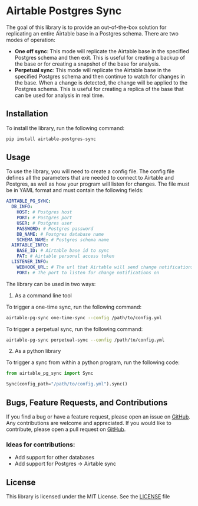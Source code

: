 # Airtable Postgres Sync

The goal of this library is to provide an out-of-the-box solution for replicating
an entire Airtable base in a Postgres schema. There are two modes of operation:

- **One off sync**: This mode will replicate the Airtable base in the specified Postgres schema
  and then exit. This is useful for creating a backup of the base or for creating
  a snapshot of the base for analysis.
- **Perpetual sync**: This mode will replicate the Airtable base in the specified Postgres schema
  and then continue to watch for changes in the base. When a change is detected, the
  change will be applied to the Postgres schema. This is useful for creating a
  replica of the base that can be used for analysis in real time.

## Installation

To install the library, run the following command:

```bash
pip install airtable-postgres-sync
```

## Usage

To use the library, you will need to create a config file. The config file defines
all the parameters that are needed to connect to Airtable and Postgres, as well as how
your program will listen for changes. The file must be in YAML format and must contain
the following fields:

```yaml
AIRTABLE_PG_SYNC:
  DB_INFO:
    HOST: # Postgres host
    PORT: # Postgres port
    USER: # Postgres user
    PASSWORD: # Postgres password
    DB_NAME: # Postgres database name
    SCHEMA_NAME: # Postgres schema name
  AIRTABLE_INFO:
    BASE_ID: # Airtable base id to sync
    PAT: # Airtable personal access token
  LISTENER_INFO:
    WEBHOOK_URL: # The url that Airtable will send change notifications to
    PORT: # The port to listen for change notifications on
```

The library can be used in two ways:

1. As a command line tool

To trigger a one-time sync, run the following command:

```bash
airtable-pg-sync one-time-sync --config /path/to/config.yml
```

To trigger a perpetual sync, run the following command:

```bash
airtable-pg-sync perpetual-sync --config /path/to/config.yml
```

2. As a python library

To trigger a sync from within a python program, run the following code:

```python
from airtable_pg_sync import Sync

Sync(config_path="/path/to/config.yml").sync()
```

## Bugs, Feature Requests, and Contributions

If you find a bug or have a feature request, please open an issue
on [GitHub](https://github.com/benurwin/airtable_pg_sync/issues).
Any contributions are welcome and appreciated. If you would like to
contribute, please open a pull request on [GitHub](https://github.com/benurwin/airtable_pg_sync/pulls).

### Ideas for contributions:

- Add support for other databases
- Add support for Postgres -> Airtable sync

## License

This library is licensed under the MIT License. See the
[LICENSE](https://github.com/benurwin/airtable_pg_sync/blob/main/LICENSE) file
